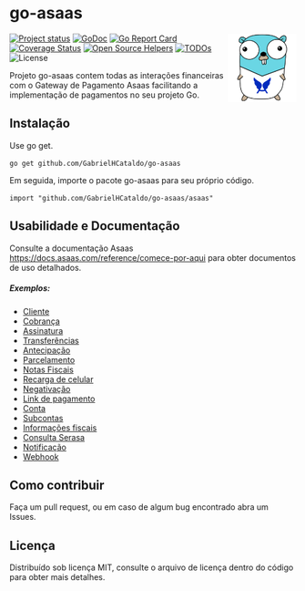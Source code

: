 go-asaas
=================
<img align="right" src="gopher-asaas.png" alt="">

[![Project status](https://img.shields.io/badge/version-v1.0.2-vividgreen.svg)](https://github.com/GabrielHCataldo/go-asaas/releases/tag/v1.0.2)
[![GoDoc](https://godoc.org/github/GabrielHCataldo/go-asaas?status.svg)](https://pkg.go.dev/github.com/GabrielHCataldo/go-asaas/asaas)
[![Go Report Card](https://goreportcard.com/badge/github.com/GabrielHCataldo/go-asaas)](https://goreportcard.com/report/github.com/GabrielHCataldo/go-asaas)
[![Coverage Status](https://coveralls.io/repos/GabrielHCataldo/go-asaas/badge.svg?branch=main&service=github)](https://coveralls.io/github/GabrielHCataldo/go-asaas?branch=main)
[![Open Source Helpers](https://www.codetriage.com/gabrielhcataldo/go-asaas/badges/users.svg)](https://www.codetriage.com/gabrielhcataldo/go-asaas)
[![TODOs](https://badgen.net/https/api.tickgit.com/badgen/github.com/GabrielHCataldo/go-asaas/asaas)](https://www.tickgit.com/browse?repo=github.com/GabrielHCataldo/go-asaas)
![License](https://img.shields.io/dub/l/vibe-d.svg)

[//]: # ([![build workflow]&#40;https://github.com/GabrielHCataldo/go-asaas/actions/workflows/go.yml/badge.svg&#41;]&#40;https://github.com/GabrielHCataldo/go-asaas/actions&#41;)
[//]: # ([![Source graph]&#40;https://sourcegraph.com/github.com/go-asaas/asaas/-/badge.svg&#41;]&#40;https://sourcegraph.com/github.com/go-asaas/asaas?badge&#41;)

Projeto go-asaas contem todas as interações financeiras com o Gateway de Pagamento Asaas
facilitando a implementação de pagamentos no seu projeto Go.

Instalação
------------

Use go get.

	go get github.com/GabrielHCataldo/go-asaas

Em seguida, importe o pacote go-asaas para seu próprio código.

	import "github.com/GabrielHCataldo/go-asaas/asaas"

Usabilidade e Documentação
------------
Consulte a documentação Asaas https://docs.asaas.com/reference/comece-por-aqui
para obter documentos de uso detalhados.

##### Exemplos:

- [Cliente](https://github/GabrielHCataldo/go-asaas/blob/main/_example/customer/main.go)
- [Cobrança](https://github.com/GabrielHCataldo/go-asaas/blob/main/_example/charge/main.go)
- [Assinatura](https://github.com/GabrielHCataldo/go-asaas/blob/main/_example/subscription/main.go)
- [Transferências](https://github.com/GabrielHCataldo/go-asaas/blob/main/_example/transfer/main.go)
- [Antecipação](https://github.com/GabrielHCataldo/go-asaas/blob/main/_example/anticipation/main.go)
- [Parcelamento](https://github.com/GabrielHCataldo/go-asaas/blob/main/_example/installment/main.go)
- [Notas Fiscais](https://github.com/GabrielHCataldo/go-asaas/blob/main/_example/invoice/main.go)
- [Recarga de celular](https://github.com/GabrielHCataldo/go-asaas/blob/main/_example/mobile_phone/main.go)
- [Negativação](https://github.com/GabrielHCataldo/go-asaas/blob/main/_example/negativity/main.go)
- [Link de pagamento](https://github.com/GabrielHCataldo/go-asaas/blob/main/_example/payment_link/main.go)
- [Conta](https://github.com/GabrielHCataldo/go-asaas/blob/main/_example/account/main.go)
- [Subcontas](https://github.com/GabrielHCataldo/go-asaas/blob/main/_example/subaccount/main.go)
- [Informações fiscais](https://github.com/GabrielHCataldo/go-asaas/blob/main/_example/anticipation/main.go)
- [Consulta Serasa](https://github.com/GabrielHCataldo/go-asaas/blob/main/_example/credit_bureau/main.go)
- [Notificação](https://github.com/GabrielHCataldo/go-asaas/blob/main/_example/notification/main.go)
- [Webhook](https://github.com/GabrielHCataldo/go-asaas/blob/main/_example/webhook/main.go)

Como contribuir
------
Faça um pull request, ou em caso de algum bug encontrado abra
um Issues.

Licença
-------
Distribuído sob licença MIT, consulte o arquivo de licença dentro do código para obter mais detalhes.